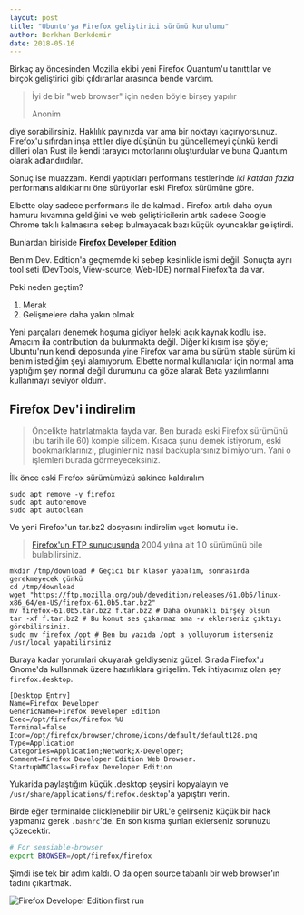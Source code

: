 ```yaml
---
layout: post
title: "Ubuntu'ya Firefox geliştirici sürümü kurulumu"
author: Berkhan Berkdemir
date: 2018-05-16
---
```


Birkaç ay öncesinden Mozilla ekibi yeni Firefox Quantum'u tanıttılar ve birçok geliştirici gibi çıldıranlar arasında bende vardım.

> İyi de bir "web browser" için neden böyle birşey yapılır
>
> Anonim

diye sorabilirsiniz. Haklılık payınızda var ama bir noktayı kaçırıyorsunuz. Firefox'u sıfırdan inşa ettiler diye düşünün bu güncellemeyi çünkü kendi dilleri olan Rust ile kendi tarayıcı motorlarını oluşturdular ve buna Quantum olarak adlandırdılar.

Sonuç ise muazzam. Kendi yaptıkları performans testlerinde *iki katdan fazla* performans aldıklarını öne sürüyorlar eski Firefox sürümüne göre.

Elbette olay sadece performans ile de kalmadı. Firefox artık daha oyun hamuru kıvamına geldiğini ve web geliştiricilerin artık sadece Google Chrome takılı kalmasına sebep bulmayacak bazı küçük oyuncaklar geliştirdi.

Bunlardan biriside [**Firefox Developer Edition**](https://www.mozilla.org/firefox/developer/)

Benim Dev. Edition'a geçmemde ki sebep kesinlikle ismi değil. Sonuçta aynı tool seti (DevTools, View-source, Web-IDE) normal Firefox'ta da var.

Peki neden geçtim?

1. Merak
2. Gelişmelere daha yakın olmak

Yeni parçaları denemek hoşuma gidiyor heleki açık kaynak kodlu ise. Amacım ila contribution da bulunmakta değil. Diğer ki kısım ise şöyle; Ubuntu'nun kendi deposunda yine Firefox var ama bu sürüm stable sürüm ki benim istediğim şeyi alamıyorum. Elbette normal kullanıcılar için normal ama yaptığım şey normal değil durumunu da göze alarak Beta yazılımlarını kullanmayı seviyor oldum.

## Firefox Dev'i indirelim

> Öncelikte hatırlatmakta fayda var. Ben burada eski Firefox sürümünü (bu tarih ile 60) komple silicem. Kısaca şunu demek istiyorum, eski bookmarklarınızı, pluginleriniz nasıl backuplarsınız bilmiyorum. Yani o işlemleri burada görmeyeceksiniz.

İlk önce eski Firefox sürümümüzü sakince kaldıralım

```shell
sudo apt remove -y firefox
sudo apt autoremove
sudo apt autoclean
```

Ve yeni Firefox'un tar.bz2 dosyasını indirelim `wget` komutu ile.

> [Firefox'un FTP sunucusunda](https://ftp.mozilla.org) 2004 yılına ait 1.0 sürümünü bile bulabilirsiniz.

```shell
mkdir /tmp/download # Geçici bir klasör yapalım, sonrasında gerekmeyecek çünkü
cd /tmp/download
wget "https://ftp.mozilla.org/pub/devedition/releases/61.0b5/linux-x86_64/en-US/firefox-61.0b5.tar.bz2"
mv firefox-61.0b5.tar.bz2 f.tar.bz2 # Daha okunaklı birşey olsun
tar -xf f.tar.bz2 # Bu komut ses çıkarmaz ama -v eklerseniz çıktıyı görebilirsiniz.
sudo mv firefox /opt # Ben bu yazıda /opt a yolluyorum isterseniz /usr/local yapabilirsiniz
```

Buraya kadar yorumlari okuyarak geldiyseniz güzel. Sırada Firefox'u Gnome'da kullanmak üzere hazırlıklara girişelim. Tek ihtiyacımız olan şey `firefox.desktop`.

```
[Desktop Entry]
Name=Firefox Developer
GenericName=Firefox Developer Edition
Exec=/opt/firefox/firefox %U
Terminal=false
Icon=/opt/firefox/browser/chrome/icons/default/default128.png
Type=Application
Categories=Application;Network;X-Developer;
Comment=Firefox Developer Edition Web Browser.
StartupWMClass=Firefox Developer Edition
```

Yukarida paylaştığım küçük .desktop şeysini kopyalayın ve `/usr/share/applications/firefox.desktop`'a yapıştırı verin.

Birde eğer terminalde clicklenebilir bir URL'e gelirseniz küçük bir hack yapmanız gerek `.bashrc`'de. En son kısma şunları eklerseniz sorunuzu çözecektir.

```bash
# For sensiable-browser
export BROWSER=/opt/firefox/firefox
```

Şimdi ise tek bir adım kaldı. O da open source tabanlı bir web browser'ın tadını çıkartmak.

![Firefox Developer Edition first run](https://i.imgur.com/7zx0cUG.png)
